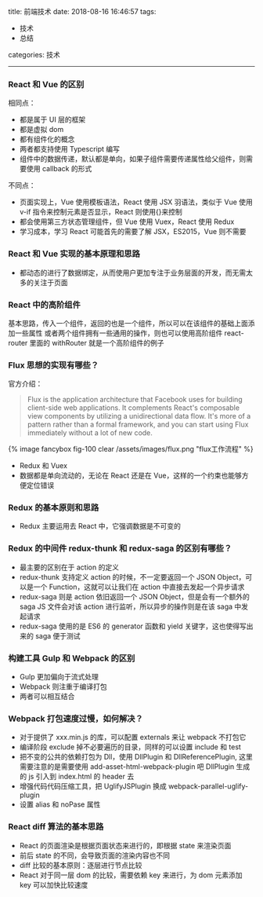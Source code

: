 title: 前端技术
date: 2018-08-16 16:46:57
tags:

- 技术
- 总结

categories: 技术

---

### React 和 Vue 的区别

相同点：

- 都是属于 UI 层的框架
- 都是虚拟 dom
- 都有组件化的概念
- 两者都支持使用 Typescript 编写
- 组件中的数据传递，默认都是单向，如果子组件需要传递属性给父组件，则需要使用 callback 的形式

不同点：

- 页面实现上，Vue 使用模板语法，React 使用 JSX 羽语法，类似于 Vue 使用 v-if 指令来控制元素是否显示，React 则使用{}来控制
- 都会使用第三方状态管理组件，但 Vue 使用 Vuex，React 使用 Redux
- 学习成本，学习 React 可能首先的需要了解 JSX，ES2015，Vue 则不需要

### React 和 Vue 实现的基本原理和思路

- 都动态的进行了数据绑定，从而使用户更加专注于业务层面的开发，而无需太多的关注于页面

### React 中的高阶组件

基本思路，传入一个组件，返回的也是一个组件，所以可以在该组件的基础上面添加一些属性
或者两个组件拥有一些通用的操作，则也可以使用高阶组件
react-router 里面的 withRouter 就是一个高阶组件的例子

### Flux 思想的实现有哪些？

官方介绍：

> Flux is the application architecture that Facebook uses for building client-side web applications. It complements React's composable view components by utilizing a unidirectional data flow. It's more of a pattern rather than a formal framework, and you can start using Flux immediately without a lot of new code.

{% image fancybox fig-100 clear /assets/images/flux.png  "flux工作流程" %}

- Redux 和 Vuex
- 数据都是单向流动的，无论在 React 还是在 Vue，这样的一个约束也能够方便定位错误

### Redux 的基本原则和思路

- Redux 主要运用去 React 中，它强调数据是不可变的

### Redux 的中间件 redux-thunk 和 redux-saga 的区别有哪些？

- 最主要的区别在于 action 的定义
- redux-thunk 支持定义 action 的时候，不一定要返回一个 JSON Object，可以是一个 Function，这就可以让我们在 action 中直接去发起一个异步请求
- redux-saga 则是 action 依旧返回一个 JSON Object，但是会有一个额外的 saga JS 文件会对该 action 进行监听，所以异步的操作则是在该 saga 中发起请求
- redux-saga 使用的是 ES6 的 generator 函数和 yield 关键字，这也使得写出来的 saga 便于测试

### 构建工具 Gulp 和 Webpack 的区别

- Gulp 更加偏向于流式处理
- Webpack 则注重于编译打包
- 两者可以相互结合

### Webpack 打包速度过慢，如何解决？

- 对于提供了 xxx.min.js 的库，可以配置 externals 来让 webpack 不打包它
- 编译阶段 exclude 掉不必要遍历的目录，同样的可以设置 include 和 test
- 把不变的公共的依赖打包为 Dll，使用 DllPlugin 和 DllReferencePlugin, 这里需要注意的是需要使用 add-asset-html-webpack-plugin 吧 DllPlugin 生成的 js 引入到 index.html 的 header 去
- 增强代码代码压缩工具，把 UglifyJSPlugin 换成 webpack-parallel-uglify-plugin
- 设置 alias 和 noPase 属性

### React diff 算法的基本思路

- React 的页面渲染是根据页面状态来进行的，即根据 state 来渲染页面
- 前后 state 的不同，会导致页面的渲染内容也不同
- diff 比较的基本原则：逐层进行节点比较
- React 对于同一层 dom 的比较，需要依赖 key 来进行，为 dom 元素添加 key 可以加快比较速度
